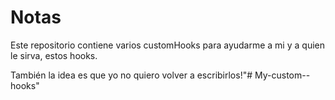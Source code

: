 # Notas

Este repositorio contiene varios customHooks para ayudarme a mi y a quien le sirva, estos hooks.

También la idea es que yo no quiero volver a escribirlos!"# My-custom--hooks" 
